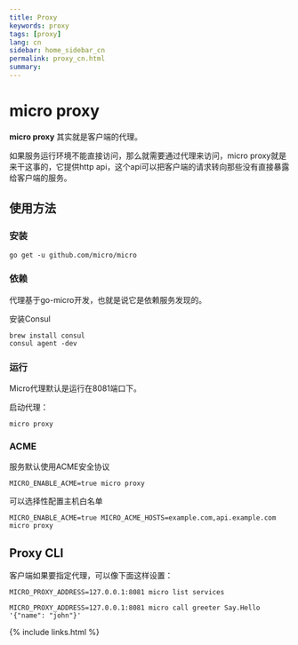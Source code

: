 ```yaml
---
title: Proxy
keywords: proxy
tags: [proxy]
lang: cn
sidebar: home_sidebar_cn
permalink: proxy_cn.html
summary: 
---
```


# micro proxy

**micro proxy** 其实就是客户端的代理。

如果服务运行环境不能直接访问，那么就需要通过代理来访问，micro proxy就是来干这事的，它提供http api，这个api可以把客户端的请求转向那些没有直接暴露给客户端的服务。

## 使用方法

### 安装

```shell
go get -u github.com/micro/micro
```

### 依赖

代理基于go-micro开发，也就是说它是依赖服务发现的。

安装Consul

```
brew install consul
consul agent -dev
```

### 运行

Micro代理默认是运行在8081端口下。

启动代理：

```shell
micro proxy
```

### ACME

服务默认使用ACME安全协议

```
MICRO_ENABLE_ACME=true micro proxy
```

可以选择性配置主机白名单

```
MICRO_ENABLE_ACME=true MICRO_ACME_HOSTS=example.com,api.example.com micro proxy 
```

## Proxy CLI

客户端如果要指定代理，可以像下面这样设置：

```shell
MICRO_PROXY_ADDRESS=127.0.0.1:8081 micro list services
```

```
MICRO_PROXY_ADDRESS=127.0.0.1:8081 micro call greeter Say.Hello '{"name": "john"}'
```

{% include links.html %}
